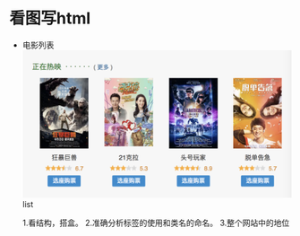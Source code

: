 # 看图写html
- 电影列表
  ![movies](./images/images.png)
  list 

  1.看结构，搭盒。
  2.准确分析标签的使用和类名的命名。
  3.整个网站中的地位

  